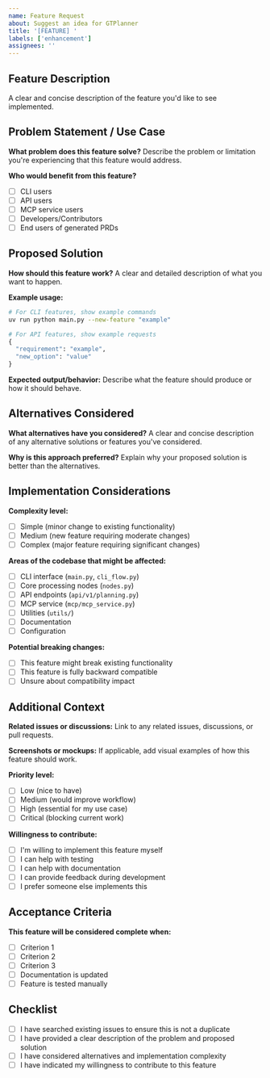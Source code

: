```yaml
---
name: Feature Request
about: Suggest an idea for GTPlanner
title: '[FEATURE] '
labels: ['enhancement']
assignees: ''
---
```


## Feature Description

A clear and concise description of the feature you'd like to see implemented.

## Problem Statement / Use Case

**What problem does this feature solve?**
Describe the problem or limitation you're experiencing that this feature would address.

**Who would benefit from this feature?**
- [ ] CLI users
- [ ] API users
- [ ] MCP service users
- [ ] Developers/Contributors
- [ ] End users of generated PRDs

## Proposed Solution

**How should this feature work?**
A clear and detailed description of what you want to happen.

**Example usage:**
```bash
# For CLI features, show example commands
uv run python main.py --new-feature "example"
```

```python
# For API features, show example requests
{
  "requirement": "example",
  "new_option": "value"
}
```

**Expected output/behavior:**
Describe what the feature should produce or how it should behave.

## Alternatives Considered

**What alternatives have you considered?**
A clear and concise description of any alternative solutions or features you've considered.

**Why is this approach preferred?**
Explain why your proposed solution is better than the alternatives.

## Implementation Considerations

**Complexity level:**
- [ ] Simple (minor change to existing functionality)
- [ ] Medium (new feature requiring moderate changes)
- [ ] Complex (major feature requiring significant changes)

**Areas of the codebase that might be affected:**
- [ ] CLI interface (`main.py`, `cli_flow.py`)
- [ ] Core processing nodes (`nodes.py`)
- [ ] API endpoints (`api/v1/planning.py`)
- [ ] MCP service (`mcp/mcp_service.py`)
- [ ] Utilities (`utils/`)
- [ ] Documentation
- [ ] Configuration

**Potential breaking changes:**
- [ ] This feature might break existing functionality
- [ ] This feature is fully backward compatible
- [ ] Unsure about compatibility impact

## Additional Context

**Related issues or discussions:**
Link to any related issues, discussions, or pull requests.

**Screenshots or mockups:**
If applicable, add visual examples of how this feature should work.

**Priority level:**
- [ ] Low (nice to have)
- [ ] Medium (would improve workflow)
- [ ] High (essential for my use case)
- [ ] Critical (blocking current work)

**Willingness to contribute:**
- [ ] I'm willing to implement this feature myself
- [ ] I can help with testing
- [ ] I can help with documentation
- [ ] I can provide feedback during development
- [ ] I prefer someone else implements this

## Acceptance Criteria

**This feature will be considered complete when:**
- [ ] Criterion 1
- [ ] Criterion 2
- [ ] Criterion 3
- [ ] Documentation is updated
- [ ] Feature is tested manually

## Checklist

- [ ] I have searched existing issues to ensure this is not a duplicate
- [ ] I have provided a clear description of the problem and proposed solution
- [ ] I have considered alternatives and implementation complexity
- [ ] I have indicated my willingness to contribute to this feature
